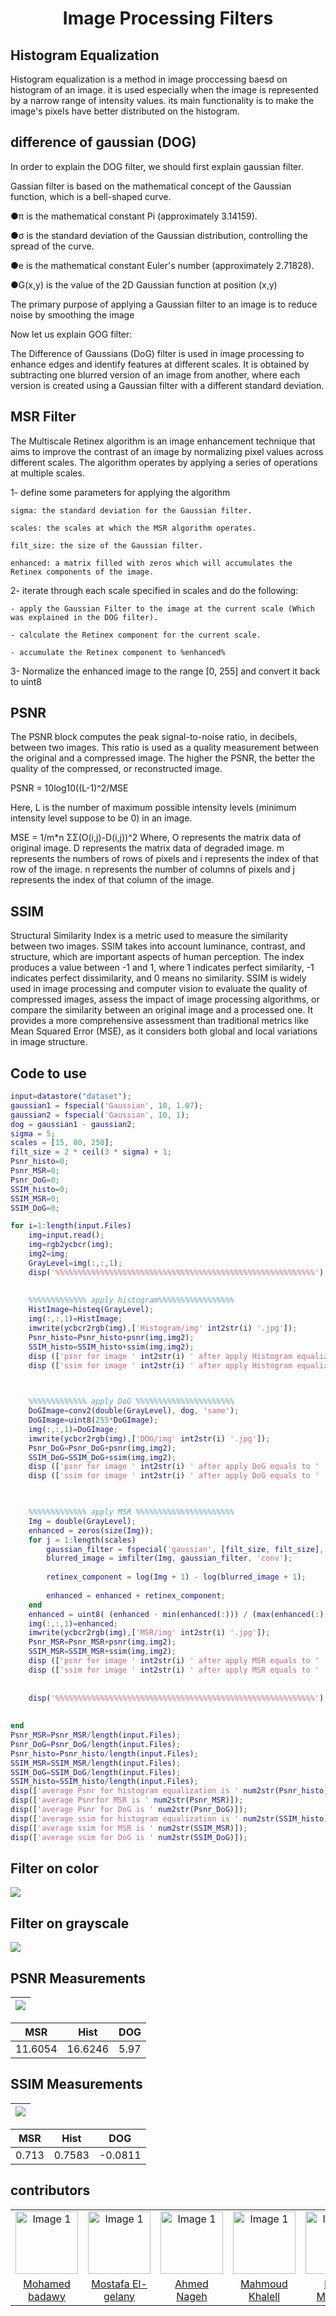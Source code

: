 
 <h1 style="text-align: center;">Image Processing Filters</h1>


## Histogram Equalization

Histogram equalization is a method in image proccessing  baesd on histogram of an image. it is used especially when the image is represented by a narrow range of intensity values.
its main functionality is to make the image's pixels have better  distributed on the histogram.
 



## difference of gaussian (DOG) 

In order to explain the DOG filter, we should first explain gaussian filter.

Gassian filter is based on the mathematical concept of the Gaussian function, which is a bell-shaped curve.



●π is the mathematical constant Pi (approximately 3.14159).

●σ is the standard deviation of the Gaussian distribution, controlling the spread of the curve.

●e is the mathematical constant Euler's number (approximately 2.71828).

●G(x,y) is the value of the 2D Gaussian function at position (x,y)

The primary purpose of applying a Gaussian filter to an image is to reduce noise by smoothing the image 

Now let us explain GOG filter:

The Difference of Gaussians (DoG) filter is used in image processing to enhance edges and identify features at different scales.
It is obtained by subtracting one blurred version of an image from another, where each version is created using a Gaussian filter with a different standard deviation.

##  MSR Filter 
The Multiscale Retinex algorithm is an image enhancement technique that aims 
to improve the contrast of an image by normalizing pixel values across different scales. 
The algorithm operates by applying a series of operations at multiple scales.

1- define some parameters for applying the algorithm 

	sigma: the standard deviation for the Gaussian filter.
 
	scales: the scales at which the MSR algorithm operates.
 
	filt_size: the size of the Gaussian filter.
 
	enhanced: a matrix filled with zeros which will accumulates the Retinex components of the image.

2- iterate through each scale specified in scales and do the following:

	- apply the Gaussian Filter to the image at the current scale (Which was explained in the DOG filter).
 
	- calculate the Retinex component for the current scale.
 
	- accumulate the Retinex component to %enhanced%

3- Normalize the enhanced image to the range [0, 255] and convert it back to uint8



## PSNR
The PSNR block computes the peak signal-to-noise ratio, in decibels, between two images. This ratio is used as a quality measurement between the original and a compressed image. The higher the PSNR, the better the quality of the compressed, or reconstructed image.

PSNR = 10log10((L-1)^2/MSE

Here, L is the number of maximum possible intensity levels (minimum intensity level suppose to be 0) in an image.

MSE = 1/m*n ΣΣ(O(i,j)-D(i,j))^2
Where, O represents the matrix data of original image. D represents the matrix data of degraded image. m represents the numbers of rows of pixels and i represents the index of that row of the image. n represents the number of columns of pixels and j represents the index of that column of the image.



## SSIM 
Structural Similarity Index is a metric used to measure the similarity between two images. SSIM takes into account luminance, contrast, and structure, which are important aspects of human perception. The index produces a value between -1 and 1, where 1 indicates perfect similarity, -1 indicates perfect dissimilarity, and 0 means no similarity.
SSIM is widely used in image processing and computer vision to evaluate the quality of compressed images, assess the impact of image processing algorithms, or compare the similarity between an original image and a processed one. It provides a more comprehensive assessment than traditional metrics like Mean Squared Error (MSE), as it considers both global and local variations in image structure.

## Code to use 
```matlab
input=datastore("dataset");
gaussian1 = fspecial('Gaussian', 10, 1.07);
gaussian2 = fspecial('Gaussian', 10, 1);
dog = gaussian1 - gaussian2;
sigma = 5;
scales = [15, 80, 250];
filt_size = 2 * ceil(3 * sigma) + 1;
Psnr_histo=0;
Psnr_MSR=0;
Psnr_DoG=0;
SSIM_histo=0;
SSIM_MSR=0;
SSIM_DoG=0;

for i=1:length(input.Files)
    img=input.read();
    img=rgb2ycbcr(img);
    img2=img;
    GrayLevel=img(:,:,1);
    disp('%%%%%%%%%%%%%%%%%%%%%%%%%%%%%%%%%%%%%%%%%%%%%%%%%%%%%%%%%%');
    
    
    %%%%%%%%%%%%% apply histogram%%%%%%%%%%%%%%%%%
    HistImage=histeq(GrayLevel);
    img(:,:,1)=HistImage;
    imwrite(ycbcr2rgb(img),['Histogram/img' int2str(i) '.jpg']);
    Psnr_histo=Psnr_histo+psnr(img,img2);
    SSIM_histo=SSIM_histo+ssim(img,img2);
    disp (['psnr for image ' int2str(i) ' after apply Histogram equalization equals to '  num2str(psnr(img,img2))]);
    disp (['ssim for image ' int2str(i) ' after apply Histogram equalization equals to '  num2str(ssim(img,img2))]);
    


    %%%%%%%%%%%%% apply DoG %%%%%%%%%%%%%%%%%%%%%%
    DoGImage=conv2(double(GrayLevel), dog, 'same');
    DoGImage=uint8(255*DoGImage);
    img(:,:,1)=DoGImage;
    imwrite(ycbcr2rgb(img),['DOG/img' int2str(i) '.jpg']);
    Psnr_DoG=Psnr_DoG+psnr(img,img2);
    SSIM_DoG=SSIM_DoG+ssim(img,img2);
    disp (['psnr for image ' int2str(i) ' after apply DoG equals to '  num2str(psnr(img,img2))]);
    disp (['ssim for image ' int2str(i) ' after apply DoG equals to '  num2str(ssim(img,img2))]);
    


    %%%%%%%%%%%%% apply MSR %%%%%%%%%%%%%%%%%%%%%%
    Img = double(GrayLevel);
    enhanced = zeros(size(Img));
    for j = 1:length(scales)
        gaussian_filter = fspecial('gaussian', [filt_size, filt_size], sigma * scales(j));
        blurred_image = imfilter(Img, gaussian_filter, 'conv');
     
        retinex_component = log(Img + 1) - log(blurred_image + 1);
     
        enhanced = enhanced + retinex_component;
    end
    enhanced = uint8( (enhanced - min(enhanced(:))) / (max(enhanced(:)) - min(enhanced(:))) * 255 );
    img(:,:,1)=enhanced;
    imwrite(ycbcr2rgb(img),['MSR/img' int2str(i) '.jpg']);
    Psnr_MSR=Psnr_MSR+psnr(img,img2);
    SSIM_MSR=SSIM_MSR+ssim(img,img2);
    disp (['psnr for image ' int2str(i) ' after apply MSR equals to '  num2str(psnr(img,img2))]);
    disp (['ssim for image ' int2str(i) ' after apply MSR equals to '  num2str(ssim(img,img2))]);
    
    
    disp('%%%%%%%%%%%%%%%%%%%%%%%%%%%%%%%%%%%%%%%%%%%%%%%%%%%%%%%%%%');
    
    
end
Psnr_MSR=Psnr_MSR/length(input.Files);
Psnr_DoG=Psnr_DoG/length(input.Files);
Psnr_histo=Psnr_histo/length(input.Files);
SSIM_MSR=SSIM_MSR/length(input.Files);
SSIM_DoG=SSIM_DoG/length(input.Files);
SSIM_histo=SSIM_histo/length(input.Files);
disp(['average Psnr for histogram equalization is ' num2str(Psnr_histo)]);
disp(['average Psnrfor MSR is ' num2str(Psnr_MSR)]);
disp(['average Psnr for DoG is ' num2str(Psnr_DoG)]);
disp(['average ssim for histogram equalization is ' num2str(SSIM_histo)]);
disp(['average ssim for MSR is ' num2str(SSIM_MSR)]);
disp(['average ssim for DoG is ' num2str(SSIM_DoG)]);

```

## Filter on color
[![](https://github.com/Mohamed-badawy-sayed/image_processing_Filters/blob/3675e6f05ed44220d019cced422d64c779c3d86b/repo/Image%20num%20(8).png)]()


## Filter on grayscale
[![](https://github.com/Mohamed-badawy-sayed/image_processing_Filters/blob/3675e6f05ed44220d019cced422d64c779c3d86b/repo/Image%20num%20(5).png)]()

## PSNR Measurements

| [![](https://github.com/Mohamed-badawy-sayed/image_processing_Filters/blob/3675e6f05ed44220d019cced422d64c779c3d86b/repo/Image%20num%20(6).png)]() |
|----------------------------------------------------------------------------------------------------------------------------------------------------|

| MSR     | Hist    | DOG  |
|---------|---------|------|
| 11.6054 | 16.6246 | 5.97 |

## SSIM Measurements

| [![](https://github.com/Mohamed-badawy-sayed/image_processing_Filters/blob/3675e6f05ed44220d019cced422d64c779c3d86b/repo/Image%20num%20(7).png)]() |
|----------------------------------------------------------------------------------------------------------------------------------------------------|

| MSR   | Hist   | DOG     |
|-------|--------|---------|
| 0.713 | 0.7583 | -0.0811 |



## contributors

<table style="margin: auto;">
        <tr>
            <td style="text-align: center;"><a href="https://github.com/Mohamed-badawy-sayed"><img src="https://github.com/Mohamed-badawy-sayed/info/blob/baf974551d6a6ccc8b8429f99c7f656b9529ec78/repo/images/file/profile%20(1).png" alt="Image 1" width="100px"></a></td>
            <td style="text-align: center;"><a href="https://github.com/Mostafa-El-gelany"><img src="https://github.com/Mohamed-badawy-sayed/info/blob/baf974551d6a6ccc8b8429f99c7f656b9529ec78/repo/images/file/profile%20(2).png" alt="Image 1" width="100px"></a></td>
            <td style="text-align: center;"><a href="https://github.com/Ahmed-Nageh-Abbas"><img src="https://github.com/Mohamed-badawy-sayed/info/blob/baf974551d6a6ccc8b8429f99c7f656b9529ec78/repo/images/file/profile%20(3).png" alt="Image 1" width="100px"></a></td>
            <td style="text-align: center;"><a href="https://github.com/Mahmoud-Khalell"><img src="https://github.com/Mohamed-badawy-sayed/info/blob/baf974551d6a6ccc8b8429f99c7f656b9529ec78/repo/images/file/profile%20(4).png" alt="Image 1" width="100px"></a></td>
            <td style="text-align: center;"><a href="https://github.com/nadamaaman55"><img src="https://github.com/Mohamed-badawy-sayed/info/blob/baf974551d6a6ccc8b8429f99c7f656b9529ec78/repo/images/file/profile%20(6).png" alt="Image 1" width="100px"></a></td>
            <td style="text-align: center;"><a href="https://github.com/Basant-Benyamen"><img src="https://github.com/Mohamed-badawy-sayed/info/blob/baf974551d6a6ccc8b8429f99c7f656b9529ec78/repo/images/file/profile%20(5).png" alt="Image 1" width="100px"></a></td>
        </tr>
        <tr>
            <td style="text-align: center;"><a href="https://github.com/0xBadawy"> Mohamed badawy</a></td>
            <td style="text-align: center;"><a href="https://github.com/Mostafa-El-gelany">Mostafa El-gelany</a></td>
            <td style="text-align: center;"><a href="https://github.com/Ahmed-Nageh-Abbas">Ahmed Nageh</a></td>
            <td style="text-align: center;"><a href="https://github.com/Mahmoud-Khalell">Mahmoud Khalell</a></td>
            <td style="text-align: center;"><a href="https://github.com/nadamaaman55">Nada Maaman</a></td>
            <td style="text-align: center;"><a href="https://github.com/Basant-Benyamen">Basant Benyamen</a></td>
        </tr>
    </table>



